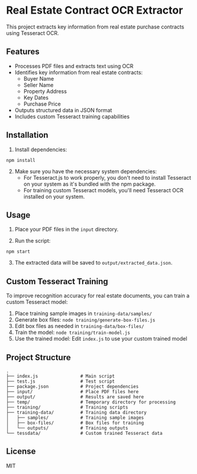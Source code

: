 # Real Estate Contract OCR Extractor

This project extracts key information from real estate purchase contracts using Tesseract OCR.

## Features

- Processes PDF files and extracts text using OCR
- Identifies key information from real estate contracts:
  - Buyer Name
  - Seller Name
  - Property Address
  - Key Dates
  - Purchase Price
- Outputs structured data in JSON format
- Includes custom Tesseract training capabilities

## Installation

1. Install dependencies:
```
npm install
```

2. Make sure you have the necessary system dependencies:
   - For Tesseract.js to work properly, you don't need to install Tesseract on your system as it's bundled with the npm package.
   - For training custom Tesseract models, you'll need Tesseract OCR installed on your system.

## Usage

1. Place your PDF files in the `input` directory.

2. Run the script:
```
npm start
```

3. The extracted data will be saved to `output/extracted_data.json`.

## Custom Tesseract Training

To improve recognition accuracy for real estate documents, you can train a custom Tesseract model:

1. Place training sample images in `training-data/samples/`
2. Generate box files: `node training/generate-box-files.js`
3. Edit box files as needed in `training-data/box-files/`
4. Train the model: `node training/train-model.js`
5. Use the trained model: Edit `index.js` to use your custom trained model

## Project Structure

```
.
├── index.js                # Main script
├── test.js                 # Test script
├── package.json            # Project dependencies
├── input/                  # Place PDF files here
├── output/                 # Results are saved here
├── temp/                   # Temporary directory for processing
├── training/               # Training scripts
├── training-data/          # Training data directory
│   ├── samples/            # Training sample images
│   ├── box-files/          # Box files for training
│   └── outputs/            # Training outputs
└── tessdata/               # Custom trained Tesseract data
```

## License

MIT
